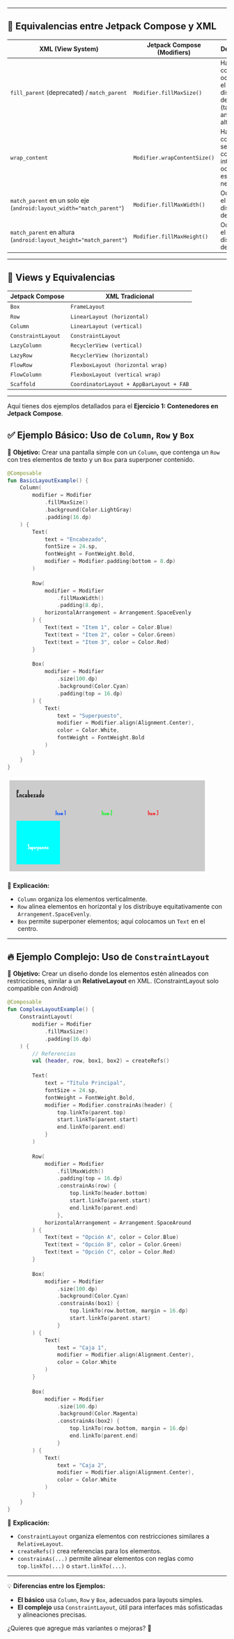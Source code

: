 
---

## 📌 **Equivalencias entre Jetpack Compose y XML**  

| XML (View System)  | Jetpack Compose (Modifiers) | Descripción |
|---------------------|--------------------------|-------------|
| `fill_parent` (deprecated) / `match_parent` | `Modifier.fillMaxSize()` | Hace que el componente ocupe todo el espacio disponible del padre (tanto ancho como alto). |
| `wrap_content` | `Modifier.wrapContentSize()` | Hace que el componente se ajuste al contenido interno sin ocupar más espacio del necesario. |
| `match_parent` en un solo eje (`android:layout_width="match_parent"`) | `Modifier.fillMaxWidth()` | Ocupa todo el ancho disponible del padre. |
| `match_parent` en altura (`android:layout_height="match_parent"`) | `Modifier.fillMaxHeight()` | Ocupa todo el alto disponible del padre. |

---

## 🎯 **Views y Equivalencias**
| Jetpack Compose | XML Tradicional |
|-----------------|----------------|
| `Box` | `FrameLayout` |
| `Row` | `LinearLayout (horizontal)` |
| `Column` | `LinearLayout (vertical)` |
| `ConstraintLayout` | `ConstraintLayout` |
| `LazyColumn` | `RecyclerView (vertical)` |
| `LazyRow` | `RecyclerView (horizontal)` |
| `FlowRow` | `FlexboxLayout (horizontal wrap)` |
| `FlowColumn` | `FlexboxLayout (vertical wrap)` |
| `Scaffold` | `CoordinatorLayout + AppBarLayout + FAB` |

---


Aquí tienes dos ejemplos detallados para el **Ejercicio 1: Contenedores en Jetpack Compose**.  

## ✅ **Ejemplo Básico: Uso de `Column`, `Row` y `Box`**
📌 **Objetivo:** Crear una pantalla simple con un `Column`, que contenga un `Row` con tres elementos de texto y un `Box` para superponer contenido.

```kotlin
@Composable
fun BasicLayoutExample() {
    Column(
        modifier = Modifier
            .fillMaxSize()
            .background(Color.LightGray)
            .padding(16.dp)
    ) {
        Text(
            text = "Encabezado",
            fontSize = 24.sp,
            fontWeight = FontWeight.Bold,
            modifier = Modifier.padding(bottom = 8.dp)
        )

        Row(
            modifier = Modifier
                .fillMaxWidth()
                .padding(8.dp),
            horizontalArrangement = Arrangement.SpaceEvenly
        ) {
            Text(text = "Item 1", color = Color.Blue)
            Text(text = "Item 2", color = Color.Green)
            Text(text = "Item 3", color = Color.Red)
        }

        Box(
            modifier = Modifier
                .size(100.dp)
                .background(Color.Cyan)
                .padding(top = 16.dp)
        ) {
            Text(
                text = "Superpuesto",
                modifier = Modifier.align(Alignment.Center),
                color = Color.White,
                fontWeight = FontWeight.Bold
            )
        }
    }
}
```

![](.guide_images/BasicLayoutExample.png)

🔹 **Explicación:**  
- `Column` organiza los elementos verticalmente.  
- `Row` alinea elementos en horizontal y los distribuye equitativamente con `Arrangement.SpaceEvenly`.  
- `Box` permite superponer elementos; aquí colocamos un `Text` en el centro.  

---

## 🔥 **Ejemplo Complejo: Uso de `ConstraintLayout`**
📌 **Objetivo:** Crear un diseño donde los elementos estén alineados con restricciones, similar a un **RelativeLayout** en XML. (ConstraintLayout solo compatible con Android)

```kotlin
@Composable
fun ComplexLayoutExample() {
    ConstraintLayout(
        modifier = Modifier
            .fillMaxSize()
            .padding(16.dp)
    ) {
        // Referencias
        val (header, row, box1, box2) = createRefs()

        Text(
            text = "Título Principal",
            fontSize = 24.sp,
            fontWeight = FontWeight.Bold,
            modifier = Modifier.constrainAs(header) {
                top.linkTo(parent.top)
                start.linkTo(parent.start)
                end.linkTo(parent.end)
            }
        )

        Row(
            modifier = Modifier
                .fillMaxWidth()
                .padding(top = 16.dp)
                .constrainAs(row) {
                    top.linkTo(header.bottom)
                    start.linkTo(parent.start)
                    end.linkTo(parent.end)
                },
            horizontalArrangement = Arrangement.SpaceAround
        ) {
            Text(text = "Opción A", color = Color.Blue)
            Text(text = "Opción B", color = Color.Green)
            Text(text = "Opción C", color = Color.Red)
        }

        Box(
            modifier = Modifier
                .size(100.dp)
                .background(Color.Cyan)
                .constrainAs(box1) {
                    top.linkTo(row.bottom, margin = 16.dp)
                    start.linkTo(parent.start)
                }
        ) {
            Text(
                text = "Caja 1",
                modifier = Modifier.align(Alignment.Center),
                color = Color.White
            )
        }

        Box(
            modifier = Modifier
                .size(100.dp)
                .background(Color.Magenta)
                .constrainAs(box2) {
                    top.linkTo(row.bottom, margin = 16.dp)
                    end.linkTo(parent.end)
                }
        ) {
            Text(
                text = "Caja 2",
                modifier = Modifier.align(Alignment.Center),
                color = Color.White
            )
        }
    }
}
```

🔹 **Explicación:**  
- `ConstraintLayout` organiza elementos con restricciones similares a `RelativeLayout`.  
- `createRefs()` crea referencias para los elementos.  
- `constrainAs(...)` permite alinear elementos con reglas como `top.linkTo(...)` o `start.linkTo(...)`.  

---

💡 **Diferencias entre los Ejemplos:**  
- **El básico** usa `Column`, `Row` y `Box`, adecuados para layouts simples.  
- **El complejo** usa `ConstraintLayout`, útil para interfaces más sofisticadas y alineaciones precisas.  

¿Quieres que agregue más variantes o mejoras? 🚀